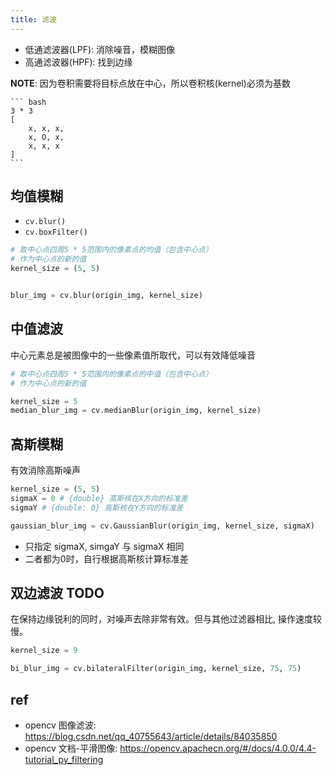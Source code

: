 ```yaml
---
title: 滤波
---
```



- 低通滤波器(LPF): 消除噪音，模糊图像
- 高通滤波器(HPF): 找到边缘

**NOTE**: 因为卷积需要将目标点放在中心，所以卷积核(kernel)必须为基数

    ``` bash
    3 * 3
    [
        x, x, x,
        x, O, x,
        x, x, x
    ]
    ```

## 均值模糊

- `cv.blur()`
- `cv.boxFilter()`

``` py
# 取中心点四周5 * 5范围内的像素点的均值（包含中心点）
# 作为中心点的新的值
kernel_size = (5, 5)


blur_img = cv.blur(origin_img, kernel_size)
```

## 中值滤波

中心元素总是被图像中的一些像素值所取代，可以有效降低噪音

``` py
# 取中心点四周5 * 5范围内的像素点的中值（包含中心点）
# 作为中心点的新的值

kernel_size = 5
median_blur_img = cv.medianBlur(origin_img, kernel_size)
```


## 高斯模糊

有效消除高斯噪声

``` py
kernel_size = (5, 5)
sigmaX = 0 # {double} 高斯核在X方向的标准差
sigmaY # {double: 0} 高斯核在Y方向的标准差

gaussian_blur_img = cv.GaussianBlur(origin_img, kernel_size, sigmaX)

```

- 只指定 sigmaX, simgaY 与 sigmaX 相同
- 二者都为0时，自行根据高斯核计算标准差

## 双边滤波 TODO

在保持边缘锐利的同时，对噪声去除非常有效。但与其他过滤器相比, 操作速度较慢。

``` py
kernel_size = 9

bi_blur_img = cv.bilateralFilter(origin_img, kernel_size, 75, 75)
```

## ref

- opencv 图像滤波: <https://blog.csdn.net/qq_40755643/article/details/84035850>
- opencv 文档-平滑图像: <https://opencv.apachecn.org/#/docs/4.0.0/4.4-tutorial_py_filtering>